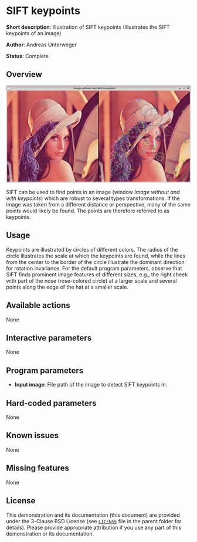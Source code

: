 SIFT keypoints
==============

**Short description**: Illustration of SIFT keypoints (Illustrates the SIFT keypoints of an image)

**Author**: Andreas Unterweger

**Status**: Complete

Overview
--------

![Screenshot](../screenshots/sift_keypoints.png)

SIFT can be used to find points in an image (window *Image without and with keypoints*) which are robust to several types transformations. If the image was taken from a different distance or perspective, many of the same points would likely be found. The points are therefore referred to as keypoints.

Usage
-----

Keypoints are illustrated by circles of different colors. The radius of the circle illustrates the scale at which the keypoints are found, while the lines from the center to the border of the circle illustrate the dominant direction for rotation invariance. For the default program parameters, observe that SIFT finds prominent image features of different sizes, e.g., the right cheek with part of the nose (rose-colored circle) at a larger scale and several points along the edge of the hat at a smaller scale.

Available actions
-----------------

None

Interactive parameters
----------------------

None

Program parameters
------------------

* **Input image**: File path of the image to detect SIFT keypoints in.

Hard-coded parameters
---------------------

None

Known issues
------------

None

Missing features
----------------

None

License
-------

This demonstration and its documentation (this document) are provided under the 3-Clause BSD License (see [`LICENSE`](../LICENSE) file in the parent folder for details). Please provide appropriate attribution if you use any part of this demonstration or its documentation.
